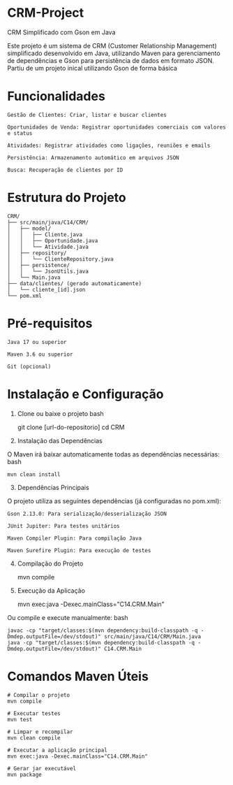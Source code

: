 # CRM-Project
CRM Simplificado com Gson em Java

Este projeto é um sistema de CRM (Customer Relationship Management) simplificado desenvolvido em Java, utilizando Maven para gerenciamento de dependências e Gson para persistência de dados em formato JSON.
Partiu de um projeto inical utilizando Gson de forma básica

# Funcionalidades

    Gestão de Clientes: Criar, listar e buscar clientes

    Oportunidades de Venda: Registrar oportunidades comerciais com valores e status

    Atividades: Registrar atividades como ligações, reuniões e emails

    Persistência: Armazenamento automático em arquivos JSON

    Busca: Recuperação de clientes por ID

# Estrutura do Projeto

    CRM/
    ├── src/main/java/C14/CRM/
    │   ├── model/
    │   │   ├── Cliente.java
    │   │   ├── Oportunidade.java
    │   │   └── Atividade.java
    │   ├── repository/
    │   │   └── ClienteRepository.java
    │   ├── persistence/
    │   │   └── JsonUtils.java
    │   └── Main.java
    ├── data/clientes/ (gerado automaticamente)
    │   └── cliente_[id].json
    └── pom.xml

# Pré-requisitos

    Java 17 ou superior

    Maven 3.6 ou superior

    Git (opcional)

# Instalação e Configuração
1. Clone ou baixe o projeto
bash

   git clone [url-do-repositorio]
   cd CRM

2. Instalação das Dependências

O Maven irá baixar automaticamente todas as dependências necessárias:
bash

    mvn clean install

3. Dependências Principais

O projeto utiliza as seguintes dependências (já configuradas no pom.xml):

    Gson 2.13.0: Para serialização/desserialização JSON

    JUnit Jupiter: Para testes unitários

    Maven Compiler Plugin: Para compilação Java

    Maven Surefire Plugin: Para execução de testes

4. Compilação do Projeto
    
    mvn compile

5. Execução da Aplicação
    
    mvn exec:java -Dexec.mainClass="C14.CRM.Main"
    
Ou compile e execute manualmente:
bash

    javac -cp "target/classes:$(mvn dependency:build-classpath -q -Dmdep.outputFile=/dev/stdout)" src/main/java/C14/CRM/Main.java
    java -cp "target/classes:$(mvn dependency:build-classpath -q -Dmdep.outputFile=/dev/stdout)" C14.CRM.Main

# Comandos Maven Úteis
    
    # Compilar o projeto
    mvn compile
    
    # Executar testes
    mvn test
    
    # Limpar e recompilar
    mvn clean compile
    
    # Executar a aplicação principal
    mvn exec:java -Dexec.mainClass="C14.CRM.Main"
    
    # Gerar jar executável
    mvn package
